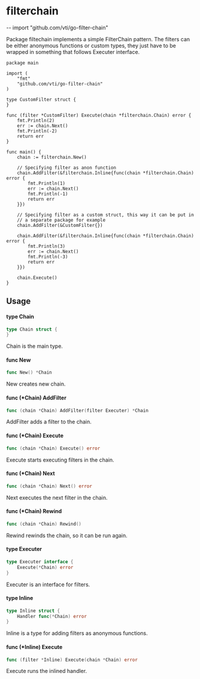 # filterchain
--
    import "github.com/vti/go-filter-chain"

Package filtechain implements a simple FilterChain pattern. The filters can be
either anonymous functions or custom types, they just have to be wrapped in
something that follows Executer interface.

    package main

    import (
        "fmt"
        "github.com/vti/go-filter-chain"
    )

    type CustomFilter struct {
    }

    func (filter *CustomFilter) Execute(chain *filterchain.Chain) error {
        fmt.Println(2)
        err := chain.Next()
        fmt.Println(-2)
        return err
    }

    func main() {
        chain := filterchain.New()

        // Specifying filter as anon function
        chain.AddFilter(&filterchain.Inline{func(chain *filterchain.Chain) error {
            fmt.Println(1)
            err := chain.Next()
            fmt.Println(-1)
            return err
        }})

        // Specifying filter as a custom struct, this way it can be put in
        // a separate package for example
        chain.AddFilter(&CustomFilter{})

        chain.AddFilter(&filterchain.Inline{func(chain *filterchain.Chain) error {
            fmt.Println(3)
            err := chain.Next()
            fmt.Println(-3)
            return err
        }})

        chain.Execute()
    }

## Usage

#### type Chain

```go
type Chain struct {
}
```

Chain is the main type.

#### func  New

```go
func New() *Chain
```
New creates new chain.

#### func (*Chain) AddFilter

```go
func (chain *Chain) AddFilter(filter Executer) *Chain
```
AddFilter adds a filter to the chain.

#### func (*Chain) Execute

```go
func (chain *Chain) Execute() error
```
Execute starts executing filters in the chain.

#### func (*Chain) Next

```go
func (chain *Chain) Next() error
```
Next executes the next filter in the chain.

#### func (*Chain) Rewind

```go
func (chain *Chain) Rewind()
```
Rewind rewinds the chain, so it can be run again.

#### type Executer

```go
type Executer interface {
	Execute(*Chain) error
}
```

Executer is an interface for filters.

#### type Inline

```go
type Inline struct {
	Handler func(*Chain) error
}
```

Inline is a type for adding filters as anonymous functions.

#### func (*Inline) Execute

```go
func (filter *Inline) Execute(chain *Chain) error
```
Execute runs the inlined handler.
